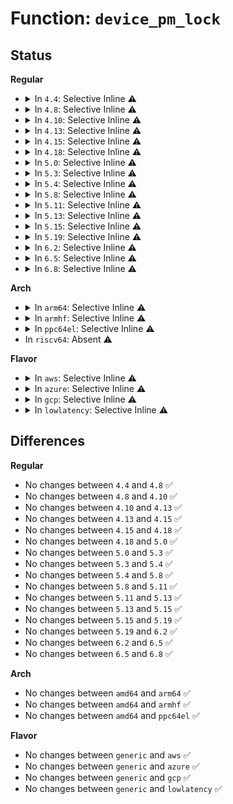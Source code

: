 # Function: <code>device_pm_lock</code>

## Status
<b>Regular</b>
<ul>
<li>
<details>
<summary>In <code>4.4</code>: Selective Inline ⚠️</summary>

```c
void device_pm_lock();
```

**Collision:** Unique Global

**Inline:** Selective

**Transformation:** False

**Instances:**

```
In drivers/base/power/main.c (ffffffff815584c6)
Location: drivers/base/power/main.c:107
Inline: True
Inline callers:
  - drivers/base/power/main.c:dpm_for_each_dev
Direct callers:
  - drivers/base/core.c:device_move
  - drivers/base/dd.c:deferred_probe_work_func
  - drivers/base/power/trace.c:late_resume_init
  - drivers/base/power/trace.c:show_trace_dev_match
```
**Symbols:**

```
ffffffff81559a40-ffffffff81559a57: device_pm_lock (STB_GLOBAL)
```
</details>
</li>
<li>
<details>
<summary>In <code>4.8</code>: Selective Inline ⚠️</summary>

```c
void device_pm_lock();
```

**Collision:** Unique Global

**Inline:** Selective

**Transformation:** False

**Instances:**

```
In drivers/base/power/main.c (ffffffff815aa636)
Location: drivers/base/power/main.c:107
Inline: True
Inline callers:
  - drivers/base/power/main.c:dpm_for_each_dev
Direct callers:
  - drivers/base/core.c:device_move
  - drivers/base/dd.c:deferred_probe_work_func
  - drivers/base/power/trace.c:late_resume_init
  - drivers/base/power/trace.c:show_trace_dev_match
```
**Symbols:**

```
ffffffff815abbb0-ffffffff815abbc7: device_pm_lock (STB_GLOBAL)
```
</details>
</li>
<li>
<details>
<summary>In <code>4.10</code>: Selective Inline ⚠️</summary>

```c
void device_pm_lock();
```

**Collision:** Unique Global

**Inline:** Selective

**Transformation:** False

**Instances:**

```
In drivers/base/power/main.c (ffffffff815d92e6)
Location: drivers/base/power/main.c:107
Inline: True
Inline callers:
  - drivers/base/power/main.c:dpm_for_each_dev
Direct callers:
  - drivers/base/core.c:device_move
  - drivers/base/core.c:device_link_del
  - drivers/base/core.c:device_link_add
  - drivers/base/dd.c:deferred_probe_work_func
  - drivers/base/power/trace.c:late_resume_init
  - drivers/base/power/trace.c:show_trace_dev_match
```
**Symbols:**

```
ffffffff815da950-ffffffff815da967: device_pm_lock (STB_GLOBAL)
```
</details>
</li>
<li>
<details>
<summary>In <code>4.13</code>: Selective Inline ⚠️</summary>

```c
void device_pm_lock();
```

**Collision:** Unique Global

**Inline:** Selective

**Transformation:** False

**Instances:**

```
In drivers/base/power/main.c (ffffffff815eed76)
Location: drivers/base/power/main.c:108
Inline: True
Direct callers:
  - drivers/base/core.c:device_move
  - drivers/base/core.c:device_link_del
  - drivers/base/core.c:device_link_add
  - drivers/base/dd.c:deferred_probe_work_func
  - drivers/base/power/trace.c:late_resume_init
  - drivers/base/power/trace.c:show_trace_dev_match
```
**Symbols:**

```
ffffffff815ef4f0-ffffffff815ef507: device_pm_lock (STB_GLOBAL)
```
</details>
</li>
<li>
<details>
<summary>In <code>4.15</code>: Selective Inline ⚠️</summary>

```c
void device_pm_lock();
```

**Collision:** Unique Global

**Inline:** Selective

**Transformation:** False

**Instances:**

```
In drivers/base/power/main.c (ffffffff81655636)
Location: drivers/base/power/main.c:108
Inline: True
Direct callers:
  - drivers/base/core.c:device_move
  - drivers/base/core.c:device_link_del
  - drivers/base/core.c:device_link_add
  - drivers/base/dd.c:deferred_probe_work_func
  - drivers/base/power/trace.c:late_resume_init
  - drivers/base/power/trace.c:show_trace_dev_match
```
**Symbols:**

```
ffffffff81656950-ffffffff81656967: device_pm_lock (STB_GLOBAL)
```
</details>
</li>
<li>
<details>
<summary>In <code>4.18</code>: Selective Inline ⚠️</summary>

```c
void device_pm_lock();
```

**Collision:** Unique Global

**Inline:** Selective

**Transformation:** False

**Instances:**

```
In drivers/base/power/main.c (ffffffff81691103)
Location: drivers/base/power/main.c:107
Inline: True
Direct callers:
  - drivers/base/core.c:device_move
  - drivers/base/core.c:device_link_del
  - drivers/base/core.c:device_pm_move_to_tail
  - drivers/base/power/trace.c:late_resume_init
  - drivers/base/power/trace.c:show_trace_dev_match
```
**Symbols:**

```
ffffffff81692510-ffffffff81692527: device_pm_lock (STB_GLOBAL)
```
</details>
</li>
<li>
<details>
<summary>In <code>5.0</code>: Selective Inline ⚠️</summary>

```c
void device_pm_lock();
```

**Collision:** Unique Global

**Inline:** Selective

**Transformation:** False

**Instances:**

```
In drivers/base/power/main.c (ffffffff816b2243)
Location: drivers/base/power/main.c:108
Inline: True
Direct callers:
  - drivers/base/core.c:device_move
  - drivers/base/core.c:device_link_remove
  - drivers/base/core.c:device_link_del
  - drivers/base/core.c:device_pm_move_to_tail
  - drivers/base/power/trace.c:late_resume_init
  - drivers/base/power/trace.c:show_trace_dev_match
```
**Symbols:**

```
ffffffff816b2b80-ffffffff816b2b97: device_pm_lock (STB_GLOBAL)
```
</details>
</li>
<li>
<details>
<summary>In <code>5.3</code>: Selective Inline ⚠️</summary>

```c
void device_pm_lock();
```

**Collision:** Unique Global

**Inline:** Selective

**Transformation:** False

**Instances:**

```
In drivers/base/power/main.c (ffffffff816eb4bf)
Location: drivers/base/power/main.c:108
Inline: True
Direct callers:
  - drivers/base/core.c:device_move
  - drivers/base/core.c:device_link_remove
  - drivers/base/core.c:device_link_del
  - drivers/base/core.c:device_pm_move_to_tail
  - drivers/base/power/trace.c:late_resume_init
  - drivers/base/power/trace.c:show_trace_dev_match
```
**Symbols:**

```
ffffffff816ec9d0-ffffffff816ec9e7: device_pm_lock (STB_GLOBAL)
```
</details>
</li>
<li>
<details>
<summary>In <code>5.4</code>: Selective Inline ⚠️</summary>

```c
void device_pm_lock();
```

**Collision:** Unique Global

**Inline:** Selective

**Transformation:** False

**Instances:**

```
In drivers/base/power/main.c (ffffffff8170f57f)
Location: drivers/base/power/main.c:108
Inline: True
Direct callers:
  - drivers/base/core.c:device_move
  - drivers/base/core.c:device_link_remove
  - drivers/base/core.c:device_link_del
  - drivers/base/core.c:device_link_add
  - drivers/base/core.c:device_pm_move_to_tail
  - drivers/base/power/trace.c:late_resume_init
  - drivers/base/power/trace.c:show_trace_dev_match
```
**Symbols:**

```
ffffffff81710a40-ffffffff81710a57: device_pm_lock (STB_GLOBAL)
```
</details>
</li>
<li>
<details>
<summary>In <code>5.8</code>: Selective Inline ⚠️</summary>

```c
void device_pm_lock();
```

**Collision:** Unique Global

**Inline:** Selective

**Transformation:** False

**Instances:**

```
In drivers/base/power/main.c (ffffffff817caadf)
Location: drivers/base/power/main.c:112
Inline: True
Direct callers:
  - drivers/base/core.c:device_move
  - drivers/base/core.c:device_link_remove
  - drivers/base/core.c:device_link_del
  - drivers/base/core.c:device_link_add
  - drivers/base/core.c:device_pm_move_to_tail
  - drivers/base/power/trace.c:late_resume_init
  - drivers/base/power/trace.c:show_trace_dev_match
```
**Symbols:**

```
ffffffff817cc8a0-ffffffff817cc8b7: device_pm_lock (STB_GLOBAL)
```
</details>
</li>
<li>
<details>
<summary>In <code>5.11</code>: Selective Inline ⚠️</summary>

```c
void device_pm_lock();
```

**Collision:** Unique Global

**Inline:** Selective

**Transformation:** False

**Instances:**

```
In drivers/base/power/main.c (ffffffff817df58f)
Location: drivers/base/power/main.c:112
Inline: True
Direct callers:
  - drivers/base/core.c:device_move
  - drivers/base/core.c:device_link_add
  - drivers/base/core.c:device_pm_move_to_tail
  - drivers/base/power/trace.c:late_resume_init
  - drivers/base/power/trace.c:show_trace_dev_match
```
**Symbols:**

```
ffffffff817e12d0-ffffffff817e12e7: device_pm_lock (STB_GLOBAL)
```
</details>
</li>
<li>
<details>
<summary>In <code>5.13</code>: Selective Inline ⚠️</summary>

```c
void device_pm_lock();
```

**Collision:** Unique Global

**Inline:** Selective

**Transformation:** False

**Instances:**

```
In drivers/base/power/main.c (ffffffff817c396f)
Location: drivers/base/power/main.c:113
Inline: True
Direct callers:
  - drivers/base/core.c:device_move
  - drivers/base/core.c:device_link_add
  - drivers/base/core.c:device_pm_move_to_tail
  - drivers/base/power/trace.c:late_resume_init
  - drivers/base/power/trace.c:show_trace_dev_match
```
**Symbols:**

```
ffffffff817c56e0-ffffffff817c56f7: device_pm_lock (STB_GLOBAL)
```
</details>
</li>
<li>
<details>
<summary>In <code>5.15</code>: Selective Inline ⚠️</summary>

```c
void device_pm_lock();
```

**Collision:** Unique Global

**Inline:** Selective

**Transformation:** False

**Instances:**

```
In drivers/base/power/main.c (ffffffff8184dd0f)
Location: drivers/base/power/main.c:113
Inline: True
Direct callers:
  - drivers/base/core.c:device_move
  - drivers/base/core.c:device_link_add
  - drivers/base/core.c:device_pm_move_to_tail
  - drivers/base/power/trace.c:late_resume_init
  - drivers/base/power/trace.c:show_trace_dev_match
```
**Symbols:**

```
ffffffff8184fa60-ffffffff8184fa77: device_pm_lock (STB_GLOBAL)
```
</details>
</li>
<li>
<details>
<summary>In <code>5.19</code>: Selective Inline ⚠️</summary>

```c
void device_pm_lock();
```

**Collision:** Unique Global

**Inline:** Selective

**Transformation:** False

**Instances:**

```
In drivers/base/power/main.c (ffffffff8199358f)
Location: drivers/base/power/main.c:112
Inline: True
Direct callers:
  - drivers/base/core.c:device_move
  - drivers/base/core.c:device_link_add
  - drivers/base/core.c:device_pm_move_to_tail
  - drivers/base/power/trace.c:late_resume_init
  - drivers/base/power/trace.c:show_trace_dev_match
```
**Symbols:**

```
ffffffff81995320-ffffffff8199533d: device_pm_lock (STB_GLOBAL)
```
</details>
</li>
<li>
<details>
<summary>In <code>6.2</code>: Selective Inline ⚠️</summary>

```c
void device_pm_lock();
```

**Collision:** Unique Global

**Inline:** Selective

**Transformation:** False

**Instances:**

```
In drivers/base/power/main.c (ffffffff81b03caf)
Location: drivers/base/power/main.c:112
Inline: True
Direct callers:
  - drivers/base/core.c:device_move
  - drivers/base/core.c:device_link_add
  - drivers/base/core.c:device_link_add
  - drivers/base/core.c:device_pm_move_to_tail
  - drivers/base/power/trace.c:late_resume_init
  - drivers/base/power/trace.c:show_trace_dev_match
```
**Symbols:**

```
ffffffff81b05e10-ffffffff81b05e2d: device_pm_lock (STB_GLOBAL)
```
</details>
</li>
<li>
<details>
<summary>In <code>6.5</code>: Selective Inline ⚠️</summary>

```c
void device_pm_lock();
```

**Collision:** Unique Global

**Inline:** Selective

**Transformation:** False

**Instances:**

```
In drivers/base/power/main.c (ffffffff81b51d0f)
Location: drivers/base/power/main.c:112
Inline: True
Direct callers:
  - drivers/base/core.c:device_move
  - drivers/base/core.c:device_link_add
  - drivers/base/core.c:device_link_add
  - drivers/base/core.c:device_link_add
  - drivers/base/core.c:device_pm_move_to_tail
  - drivers/base/power/trace.c:late_resume_init
  - drivers/base/power/trace.c:show_trace_dev_match
```
**Symbols:**

```
ffffffff81b53e20-ffffffff81b53e3d: device_pm_lock (STB_GLOBAL)
```
</details>
</li>
<li>
<details>
<summary>In <code>6.8</code>: Selective Inline ⚠️</summary>

```c
void device_pm_lock();
```

**Collision:** Unique Global

**Inline:** Selective

**Transformation:** False

**Instances:**

```
In drivers/base/power/main.c (ffffffff81baa2ff)
Location: drivers/base/power/main.c:112
Inline: True
Direct callers:
  - drivers/base/core.c:device_move
  - drivers/base/core.c:device_link_add
  - drivers/base/core.c:device_link_add
  - drivers/base/core.c:device_link_add
  - drivers/base/core.c:device_pm_move_to_tail
  - drivers/base/power/trace.c:late_resume_init
  - drivers/base/power/trace.c:show_trace_dev_match
```
**Symbols:**

```
ffffffff81bac570-ffffffff81bac58d: device_pm_lock (STB_GLOBAL)
```
</details>
</li>
</ul>
<b>Arch</b>
<ul>
<li>
<details>
<summary>In <code>arm64</code>: Selective Inline ⚠️</summary>

```c
void device_pm_lock();
```

**Collision:** Unique Global

**Inline:** Selective

**Transformation:** False

**Instances:**

```
In drivers/base/power/main.c (ffff8000108ffc04)
Location: drivers/base/power/main.c:108
Inline: True
Direct callers:
  - drivers/base/core.c:device_move
  - drivers/base/core.c:device_link_remove
  - drivers/base/core.c:device_link_del
  - drivers/base/core.c:device_link_add
  - drivers/base/core.c:device_pm_move_to_tail
```
**Symbols:**

```
ffff800010901250-ffff800010901274: device_pm_lock (STB_GLOBAL)
```
</details>
</li>
<li>
<details>
<summary>In <code>armhf</code>: Selective Inline ⚠️</summary>

```c
void device_pm_lock();
```

**Collision:** Unique Global

**Inline:** Selective

**Transformation:** False

**Instances:**

```
In drivers/base/power/main.c (c09eab6c)
Location: drivers/base/power/main.c:108
Inline: True
Direct callers:
  - drivers/base/core.c:device_move
  - drivers/base/core.c:device_link_remove
  - drivers/base/core.c:device_link_del
  - drivers/base/core.c:device_link_add
  - drivers/base/core.c:device_pm_move_to_tail
```
**Symbols:**

```
c09eb440-c09eb464: device_pm_lock (STB_GLOBAL)
```
</details>
</li>
<li>
<details>
<summary>In <code>ppc64el</code>: Selective Inline ⚠️</summary>

```c
void device_pm_lock();
```

**Collision:** Unique Global

**Inline:** Selective

**Transformation:** False

**Instances:**

```
In drivers/base/power/main.c (c00000000099cfc4)
Location: drivers/base/power/main.c:108
Inline: True
Direct callers:
  - drivers/base/core.c:device_move
  - drivers/base/core.c:device_link_remove
  - drivers/base/core.c:device_link_del
  - drivers/base/core.c:device_link_add
  - drivers/base/core.c:device_pm_move_to_tail
```
**Symbols:**

```
c00000000099edf0-c00000000099ee2c: device_pm_lock (STB_GLOBAL)
```
</details>
</li>
<li>
In <code>riscv64</code>: Absent ⚠️
</li>
</ul>
<b>Flavor</b>
<ul>
<li>
<details>
<summary>In <code>aws</code>: Selective Inline ⚠️</summary>

```c
void device_pm_lock();
```

**Collision:** Unique Global

**Inline:** Selective

**Transformation:** False

**Instances:**

```
In drivers/base/power/main.c (ffffffff816d52bf)
Location: drivers/base/power/main.c:108
Inline: True
Direct callers:
  - drivers/base/core.c:device_move
  - drivers/base/core.c:device_link_remove
  - drivers/base/core.c:device_link_del
  - drivers/base/core.c:device_link_add
  - drivers/base/core.c:device_pm_move_to_tail
  - drivers/base/power/trace.c:late_resume_init
  - drivers/base/power/trace.c:show_trace_dev_match
```
**Symbols:**

```
ffffffff816d6dc0-ffffffff816d6dd7: device_pm_lock (STB_GLOBAL)
```
</details>
</li>
<li>
<details>
<summary>In <code>azure</code>: Selective Inline ⚠️</summary>

```c
void device_pm_lock();
```

**Collision:** Unique Global

**Inline:** Selective

**Transformation:** False

**Instances:**

```
In drivers/base/power/main.c (ffffffff816aff6f)
Location: drivers/base/power/main.c:108
Inline: True
Direct callers:
  - drivers/base/core.c:device_move
  - drivers/base/core.c:device_link_remove
  - drivers/base/core.c:device_link_del
  - drivers/base/core.c:device_link_add
  - drivers/base/core.c:device_pm_move_to_tail
  - drivers/base/power/trace.c:late_resume_init
  - drivers/base/power/trace.c:show_trace_dev_match
```
**Symbols:**

```
ffffffff816b1420-ffffffff816b1437: device_pm_lock (STB_GLOBAL)
```
</details>
</li>
<li>
<details>
<summary>In <code>gcp</code>: Selective Inline ⚠️</summary>

```c
void device_pm_lock();
```

**Collision:** Unique Global

**Inline:** Selective

**Transformation:** False

**Instances:**

```
In drivers/base/power/main.c (ffffffff8170323f)
Location: drivers/base/power/main.c:108
Inline: True
Direct callers:
  - drivers/base/core.c:device_move
  - drivers/base/core.c:device_link_remove
  - drivers/base/core.c:device_link_del
  - drivers/base/core.c:device_link_add
  - drivers/base/core.c:device_pm_move_to_tail
  - drivers/base/power/trace.c:late_resume_init
  - drivers/base/power/trace.c:show_trace_dev_match
```
**Symbols:**

```
ffffffff81704700-ffffffff81704717: device_pm_lock (STB_GLOBAL)
```
</details>
</li>
<li>
<details>
<summary>In <code>lowlatency</code>: Selective Inline ⚠️</summary>

```c
void device_pm_lock();
```

**Collision:** Unique Global

**Inline:** Selective

**Transformation:** False

**Instances:**

```
In drivers/base/power/main.c (ffffffff8171dabf)
Location: drivers/base/power/main.c:108
Inline: True
Direct callers:
  - drivers/base/core.c:device_move
  - drivers/base/core.c:device_link_remove
  - drivers/base/core.c:device_link_del
  - drivers/base/core.c:device_link_add
  - drivers/base/core.c:device_pm_move_to_tail
  - drivers/base/power/trace.c:late_resume_init
  - drivers/base/power/trace.c:show_trace_dev_match
```
**Symbols:**

```
ffffffff8171ef70-ffffffff8171ef87: device_pm_lock (STB_GLOBAL)
```
</details>
</li>
</ul>

## Differences
<b>Regular</b>
<ul>
<li>
No changes between <code>4.4</code> and <code>4.8</code> ✅
</li>
<li>
No changes between <code>4.8</code> and <code>4.10</code> ✅
</li>
<li>
No changes between <code>4.10</code> and <code>4.13</code> ✅
</li>
<li>
No changes between <code>4.13</code> and <code>4.15</code> ✅
</li>
<li>
No changes between <code>4.15</code> and <code>4.18</code> ✅
</li>
<li>
No changes between <code>4.18</code> and <code>5.0</code> ✅
</li>
<li>
No changes between <code>5.0</code> and <code>5.3</code> ✅
</li>
<li>
No changes between <code>5.3</code> and <code>5.4</code> ✅
</li>
<li>
No changes between <code>5.4</code> and <code>5.8</code> ✅
</li>
<li>
No changes between <code>5.8</code> and <code>5.11</code> ✅
</li>
<li>
No changes between <code>5.11</code> and <code>5.13</code> ✅
</li>
<li>
No changes between <code>5.13</code> and <code>5.15</code> ✅
</li>
<li>
No changes between <code>5.15</code> and <code>5.19</code> ✅
</li>
<li>
No changes between <code>5.19</code> and <code>6.2</code> ✅
</li>
<li>
No changes between <code>6.2</code> and <code>6.5</code> ✅
</li>
<li>
No changes between <code>6.5</code> and <code>6.8</code> ✅
</li>
</ul>
<b>Arch</b>
<ul>
<li>
No changes between <code>amd64</code> and <code>arm64</code> ✅
</li>
<li>
No changes between <code>amd64</code> and <code>armhf</code> ✅
</li>
<li>
No changes between <code>amd64</code> and <code>ppc64el</code> ✅
</li>
</ul>
<b>Flavor</b>
<ul>
<li>
No changes between <code>generic</code> and <code>aws</code> ✅
</li>
<li>
No changes between <code>generic</code> and <code>azure</code> ✅
</li>
<li>
No changes between <code>generic</code> and <code>gcp</code> ✅
</li>
<li>
No changes between <code>generic</code> and <code>lowlatency</code> ✅
</li>
</ul>
